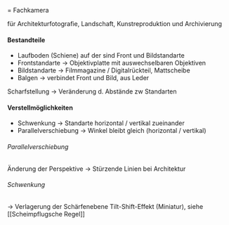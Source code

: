 = Fachkamera

für Architekturfotografie, Landschaft, Kunstreproduktion und Archivierung

#### Bestandteile
- Laufboden (Schiene) auf der sind Front und Bildstandarte
- Frontstandarte -> Objektivplatte mit auswechselbaren Objektiven
- Bildstandarte -> Filmmagazine / Digitalrückteil, Mattscheibe
- Balgen -> verbindet Front und Bild, aus Leder

Scharfstellung -> Veränderung d. Abstände zw Standarten


#### Verstellmöglichkeiten
- Schwenkung -> Standarte horizontal / vertikal zueinander
- Parallelverschiebung -> Winkel bleibt gleich (horizontal / vertikal) 

###### Parallelverschiebung
Änderung der Perspektive -> Stürzende Linien bei Architektur

###### Schwenkung
-> Verlagerung der Schärfenebene
Tilt-Shift-Effekt (Miniatur), siehe [[Scheimpflugsche Regel]]